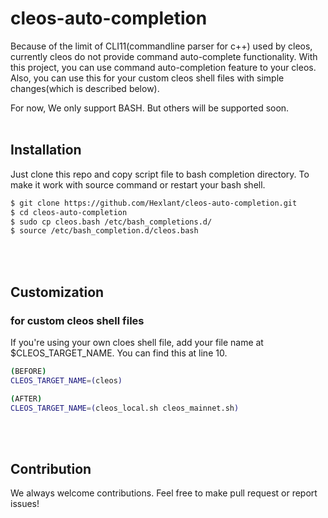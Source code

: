 # cleos-auto-completion

Because of the limit of CLI11(commandline parser for c++) used by cleos, currently cleos do not provide command auto-complete functionality.
With this project, you can use command auto-completion feature to your cleos. Also, you can use this for your custom cleos shell files with simple changes(which is described below).

For now, We only support BASH. But others will be supported soon.
<br/><br/>


## Installation
Just clone this repo and copy script file to bash completion directory. To make it work with source command or restart your bash shell.
```bash
$ git clone https://github.com/Hexlant/cleos-auto-completion.git
$ cd cleos-auto-completion
$ sudo cp cleos.bash /etc/bash_completions.d/
$ source /etc/bash_completion.d/cleos.bash
```
<br/><br/>


## Customization
### for custom cleos shell files
If you're using your own cloes shell file, add your file name at $CLEOS_TARGET_NAME. You can find this at line 10.
```bash
(BEFORE)
CLEOS_TARGET_NAME=(cleos)

(AFTER)
CLEOS_TARGET_NAME=(cleos_local.sh cleos_mainnet.sh)
```
<br/><br/>


## Contribution
We always welcome contributions. Feel free to make pull request or report issues!
